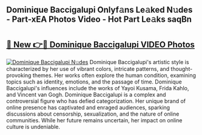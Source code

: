 ## Dominique Baccigalupi Onlyf𝚊ns Le𝚊ked N𝚞des - Part-xEA Photos Video - Hot Part Le𝚊ks saqBn

# <h2><a href="http://ab97861.deff.icu/?id=Dominique+Baccigalupi">🔗 New 👉🔴 Dominique Baccigalupi VIDEO Photos</a></h2>

[![Dominique Baccigalupi N𝚞des](https://i.imgur.com/rIISA9y.gif)](http://ab97861.deff.icu/?id=Dominique+Baccigalupi)
Dominique Baccigalupi's artistic style is characterized by her use of vibrant colors, intricate patterns, and thought-provoking themes. Her works often explore the human condition, examining topics such as identity, emotions, and the passage of time. Dominique Baccigalupi's influences include the works of Yayoi Kusama, Frida Kahlo, and Vincent van Gogh. Dominique Baccigalupi is a complex and controversial figure who has defied categorization. Her unique brand of online presence has captivated and enraged audiences, sparking discussions about censorship, sexualization, and the nature of online communities. While her future remains uncertain, her impact on online culture is undeniable.
